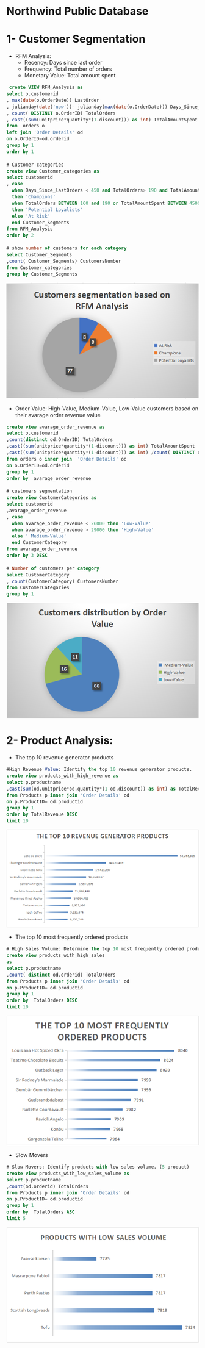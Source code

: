 # Northwind Public Database 
# 1- Customer Segmentation
- RFM Analysis:
  - Recency: Days since last order
  - Frequency: Total number of orders
  - Monetary Value: Total amount spent

```sql
 create VIEW RFM_Analysis as 
select o.customerid
, max(date(o.OrderDate)) LastOrder
, julianday(date('now'))- julianday(max(date(o.OrderDate))) Days_Since_lastOrders
, count( DISTINCT o.OrderID) TotalOrders
, cast((sum(unitprice*quantity*(1-discount))) as int) TotalAmountSpent
from  orders o 
left join 'Order Details' od 
on o.OrderID=od.orderid
group by 1
order by 1

# Customer categories
create view Customer_categories as 
select customerid
, case 
  when Days_Since_lastOrders < 450 and TotalOrders> 190 and TotalAmountSpent > 5000000 
  then 'Champions'
  when TotalOrders BETWEEN 160 and 190 or TotalAmountSpent BETWEEN 4500000 and 5000000 
  then 'Potential Loyalists'
  else 'At Risk' 
  end Customer_Segments
from RFM_Analysis
order by 2

# show number of customers for each category
select Customer_Segments
,count( Customer_Segments) CustomersNumber
from Customer_categories 
group by Customer_Segments
```
![number of customers for each category](https://github.com/Saragamil3/Northwind-database-Sales-Analysis/blob/main/Screenshot%202025-05-03%20174518.png)

- Order Value:
   High-Value, Medium-Value, Low-Value customers based on their avarage order revenue value
```sql
create view avarage_order_revenue as
select o.customerid
,count(distinct od.OrderID) TotalOrders
,cast((sum(unitprice*quantity*(1-discount))) as int) TotalAmountSpent
,cast((sum(unitprice*quantity*(1-discount))) as int) /count( DISTINCT od.OrderID) avarage_order_revenue
from orders o inner join  'Order Details' od 
on o.OrderID=od.orderid
group by 1
order by  avarage_order_revenue

# customers segmentation 
create view CustomerCategories as 
select customerid
,avarage_order_revenue 
, case 
  when avarage_order_revenue < 26000 then 'Low-Value'
  when avarage_order_revenue > 29000 then 'High-Value'
  else ' Medium-Value'
  end CustomerCategory
from avarage_order_revenue
order by 3 DESC

# Number of customers per category 
select CustomerCategory
, count(CustomerCategory) CustomersNumber
from CustomerCategories
group by 1
```
![customers segmentation based on their avarage order revenue value](https://github.com/Saragamil3/Northwind-database-Sales-Analysis/blob/main/Picture5.png)

# 2- Product Analysis:
- The top 10 revenue generator products
  
```sql
#High Revenue Value: Identify the top 10 revenue generator products.
create view products_with_high_revenue as 
select p.productname
,cast(sum(od.unitprice*od.quantity*(1-od.discount)) as int) as TotalRevenue
from Products p inner join 'Order Details' od
on p.ProductID= od.productid 
group by 1
order by TotalRevenue DESC
limit 10
```
![The top 10 revenue generator products](https://github.com/Saragamil3/Northwind-database-Sales-Analysis/blob/main/Picture2.png)

- The top 10 most frequently ordered products
  
```sql
# High Sales Volume: Determine the top 10 most frequently ordered products
create view products_with_high_sales
as
select p.productname 
,count( distinct od.orderid) TotalOrders
from Products p inner join 'Order Details' od
on p.ProductID= od.productid 
group by 1
order by  TotalOrders DESC
limit 10
```
![Determine the top 10 most frequently ordered products](https://github.com/Saragamil3/Northwind-database-Sales-Analysis/blob/main/Picture1.png)

- Slow Movers
```sql
# Slow Movers: Identify products with low sales volume. (5 product)
create view products_with_low_sales_volume as
select p.productname
,count(od.orderid) TotalOrders
from Products p inner join 'Order Details' od
on p.ProductID= od.productid 
group by 1
order by  TotalOrders ASC
limit 5
```
![products with low sales volume](https://github.com/Saragamil3/Northwind-database-Sales-Analysis/blob/main/Picture3.png)
 
